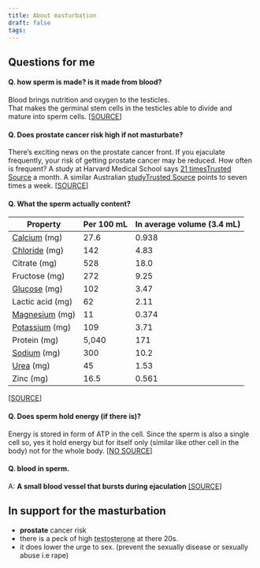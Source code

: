 ```yaml
---
title: About masturbation
draft: false
tags:
---
```



## Questions for me
#### Q. how sperm is made? is it made from blood?
Blood brings nutrition and oxygen to the testicles.  
That makes the germinal stem cells in the testicles able to divide and mature into sperm cells. 
\[[SOURCE](https://www.quora.com/Is-sperm-made-by-blood)\]

#### Q. Does prostate cancer risk high if not masturbate?
There’s exciting news on the prostate cancer front. If you ejaculate frequently, your risk of getting prostate cancer may be reduced. How often is frequent? A study at Harvard Medical School says [21 timesTrusted Source](https://www.ncbi.nlm.nih.gov/pubmed/15069045) a month. A similar Australian [studyTrusted Source](http://onlinelibrary.wiley.com/doi/10.1046/j.1464-410X.2003.04319.x/full) points to seven times a week. 
\[[SOURCE](https://www.healthline.com/health/prostate-cancer/ejaculation-prostate-cancer#research)\]

#### Q. What the sperm actually content?

| Property                                                              | Per 100 mL | In average volume (3.4 mL) |
| --------------------------------------------------------------------- | ---------- | -------------------------- |
| [Calcium](https://en.wikipedia.org/wiki/Calcium "Calcium") (mg)       | 27.6       | 0.938                      |
| [Chloride](https://en.wikipedia.org/wiki/Chloride "Chloride") (mg)    | 142        | 4.83                       |
| Citrate (mg)                                                          | 528        | 18.0                       |
| Fructose (mg)                                                         | 272        | 9.25                       |
| [Glucose](https://en.wikipedia.org/wiki/Glucose "Glucose") (mg)       | 102        | 3.47                       |
| Lactic acid (mg)                                                      | 62         | 2.11                       |
| [Magnesium](https://en.wikipedia.org/wiki/Magnesium "Magnesium") (mg) | 11         | 0.374                      |
| [Potassium](https://en.wikipedia.org/wiki/Potassium "Potassium") (mg) | 109        | 3.71                       |
| Protein (mg)                                                          | 5,040      | 171                        |
| [Sodium](https://en.wikipedia.org/wiki/Sodium "Sodium") (mg)          | 300        | 10.2                       |
| [Urea](https://en.wikipedia.org/wiki/Urea "Urea") (mg)                | 45         | 1.53                       |
| Zinc (mg)                                                             | 16.5       | 0.561                      |
\[[SOURCE](https://en.wikipedia.org/wiki/Semen)\]


#### Q. Does sperm hold energy (if there is)?
Energy is stored in form of ATP in the cell. Since the sperm is also a single cell so, yes it hold energy but for itself only (similar like other cell in the body) not for the whole body. 
\[[NO SOURCE]()\]


#### Q. blood in sperm.
A: **A small blood vessel that bursts during ejaculation**
[\[SOURCE](https://my.clevelandclinic.org/health/symptoms/blood-in-semen-hematospermia)\]


## In support for the masturbation
- **prostate** cancer risk
- there is a peck of high <abbr title="which is responsiable for generating sperm">testosterone</abbr> at there 20s.
- it does lower the urge to sex. (prevent the sexually disease or sexually abuse i.e rape)




<!--
 ## Info
1. Babas are not all-rounder (not a doctor, astronomer nor psychiatrist) so he/she cannot comment/advice on the medical/psychological things about the human life. For this context, the no-masturbation (no-fap) is advised by these babas. does he/she are the  appropriate person for this?
2. what was the celibacy? i don't know.
3. these things are called [**Sex Education**](https://www.who.int/news-room/questions-and-answers/item/comprehensive-sexuality-education)
## Question for opponent
1. why are you a supporter of no-fap, whats the source who tolled you this?




---
- Ejaculation: virya nikalna
- white sperm and transprant sperm are same no one is better than other.
-->